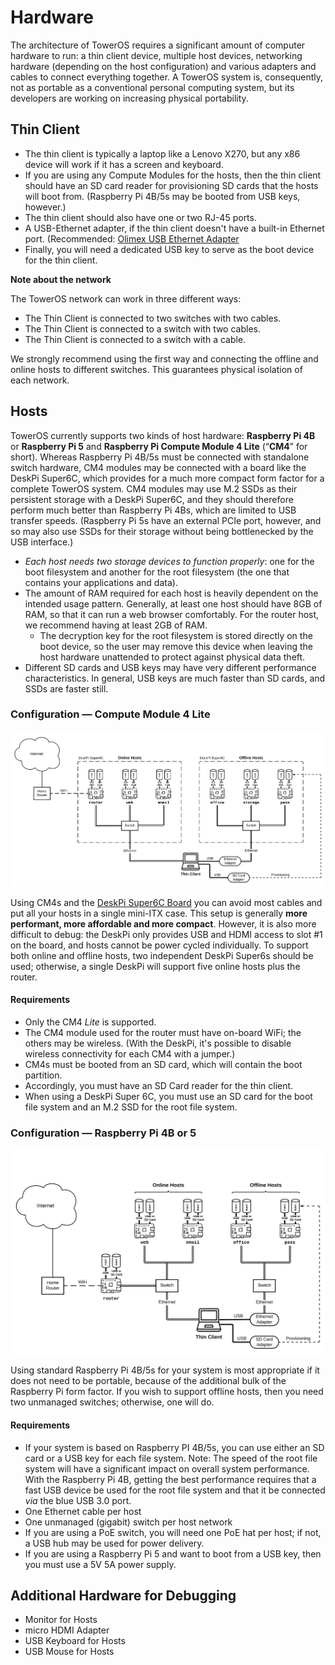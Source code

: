 # Hardware

The architecture of TowerOS requires a significant amount of computer hardware to run: a thin client device, multiple host devices, networking hardware (depending on the host configuration) and various adapters and cables to connect everything together. A TowerOS system is, consequently, not as portable as a conventional personal computing system, but its developers are working on increasing physical portability.


## Thin Client
- The thin client is typically a laptop like a Lenovo X270, but any x86 device will work if it has a screen and keyboard.
- If you are using any Compute Modules for the hosts, then the thin client should have an SD card reader for provisioning SD cards that the hosts will boot from. (Raspberry Pi 4B/5s may be booted from USB keys, however.)
- The thin client should also have one or two RJ-45 ports.
- A USB-Ethernet adapter, if the thin client doesn't have a built-in Ethernet port. (Recommended: [Olimex USB Ethernet Adapter](https://www.olimex.com/Products/USB-Modules/USB-GIGABIT/open-source-hardware)
- Finally, you will need a dedicated USB key to serve as the boot device for the thin client.

**Note about the network**

The TowerOS network can work in three different ways:

- The Thin Client is connected to two switches with two cables.
- The Thin Client is connected to a switch with two cables.
- The Thin Client is connected to a switch with a cable.

We strongly recommend using the first way and connecting the offline and online hosts to different switches. This guarantees physical isolation of each network.

## Hosts
TowerOS currently supports two kinds of host hardware: **Raspberry Pi 4B** or **Raspberry Pi 5** and **Raspberry Pi Compute Module 4 Lite** (“**CM4**” for short). Whereas Raspberry Pi 4B/5s must be connected with standalone switch hardware, CM4 modules may be connected with a board like the DeskPi Super6C, which provides for a much more compact form factor for a complete TowerOS system. CM4 modules may use M.2 SSDs as their persistent storage with a DeskPi Super6C, and they should therefore perform much better than Raspberry Pi 4Bs, which are limited to USB transfer speeds. (Raspberry Pi 5s have an external PCIe port, however, and so may also use SSDs for their storage without being bottlenecked by the USB interface.)

- *Each host needs two storage devices to function properly*: one for the boot filesystem and another for the root filesystem (the one that contains your applications and data).
- The amount of RAM required for each host is heavily dependent on the intended usage pattern. Generally, at least one host should have 8GB of RAM, so that it can run a web browser comfortably. For the router host, we recommend having at least 2GB of RAM.
    - The decryption key for the root filesystem is stored directly on the boot device, so the user may remove this device when leaving the host hardware unattended to protect against physical data theft.
- Different SD cards and USB keys may have very different performance characteristics. In general, USB keys are much faster than SD cards, and SSDs are faster still.


### Configuration — Compute Module 4 Lite

![Diagram - CM4](img/diagram-cm4.png)

Using CM4s and the [DeskPi Super6C Board](https://deskpi.com/collections/deskpi-super6c/products/deskpi-super6c-raspberry-pi-cm4-cluster-mini-itx-board-6-rpi-cm4-supported) you can avoid most cables and put all your hosts in a single mini-ITX case. This setup is generally **more performant, more affordable and more compact**. However, it is also more difficult to debug: the DeskPi only provides USB and HDMI access to slot #1 on the board, and hosts cannot be power cycled individually. To support both online and offline hosts, two independent DeskPi Super6s should be used; otherwise, a single DeskPi will support five online hosts plus the router.

#### Requirements
- Only the CM4 *Lite* is supported.
- The CM4 module used for the router must have on-board WiFi; the others may be wireless. (With the DeskPi, it's possible to disable wireless connectivity for each CM4 with a jumper.)
- CM4s must be booted from an SD card, which will contain the boot partition.
- Accordingly, you must have an SD Card reader for the thin client.
- When using a DeskPi Super 6C, you must use an SD card for the boot file system and an M.2 SSD for the root file system.


### Configuration — Raspberry Pi 4B or 5

![Diagram - RPi](img/diagram-rpi.png)

Using standard Raspberry Pi 4B/5s for your system is most appropriate if it does not need to be portable, because of the additional bulk of the Raspberry Pi form factor. If you wish to support offline hosts, then you need two unmanaged switches; otherwise, one will do.

#### Requirements
- If your system is based on Raspberry PI 4B/5s, you can use either an SD card or a USB key for each file system. Note: The speed of the root file system will have a significant impact on overall system performance. With the Raspberry Pi 4B, getting the best performance requires that a fast USB device be used for the root file system and that it be connected _via_ the blue USB 3.0 port.
- One Ethernet cable per host
- One unmanaged (gigabit) switch per host network
- If you are using a PoE switch, you will need one PoE hat per host; if not, a USB hub may be used for power delivery.
- If you are using a Raspberry Pi 5 and want to boot from a USB key, then you must use a 5V 5A power supply.


## Additional Hardware for Debugging
* Monitor for Hosts
* micro HDMI Adapter
* USB Keyboard for Hosts
* USB Mouse for Hosts
